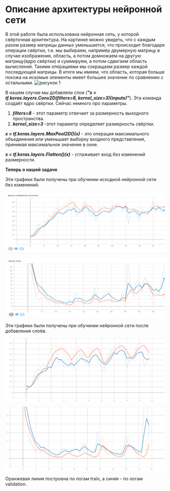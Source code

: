 #  Описание архитектуры нейронной сети #
В этой работе была использована нейронная сеть, у которой свёрточная архитектура. На картинке можно увидеть, что с каждым разом размер матрицы данных уменьшается, что происходит благодаря операции свёртки, т.е. мы выбираем, например двумерную матрицу в случае изображения, область, а потом домножаем на другую матрицу(ядро свёртки) и суммируем, а потом сдвигаем область вычислений. Такими операциями мы сокращаем размер каждой последующей матрицы. В итоге мы имеем, что область, которая больше похожа на искомые элементы имеет большее значение по сравнению с остальными.
![рисунок 1](https://encrypted-tbn0.gstatic.com/images?q=tbn:ANd9GcR0K4iQfVkQq2yavPNWppj0IHEZbsgW8cTmWA&usqp=CAU)

В нашем случае мы добавляли слои (***"x = tf.keras.layers.Conv2D(filters=8, kernel_size=3)(inputs)"***). Эта команда создаёт ядро свёртки. Сейчас немного про параметры.
1. ***filters=8*** - этот параметр отвечает за размерность выходного пространства.
2. ***kernel_size=3*** -этот параметр определяет размерность свёртки.

  ***x = tf.keras.layers.MaxPool2D()(x)*** - это операция максимального объединения или уменьшает выборку входного представления, принимая максимальное значение в окне.

  ***x = tf.keras.layers.Flatten()(x)*** - сглаживает вход без изменений размерности.
  
  **Теперь о нашей задаче**
  
  Эти графики были получены при обучении исходной нейронной сети без изменений.
  
  ![график 1.1](https://github.com/YurchenokMaxim/study/blob/main/%D0%91%D0%B5%D0%B7%D1%8B%D0%BC%D1%8F%D0%BD%D0%BD%D1%8B%D0%B9.png?raw=true)

  ![график 1.2](https://github.com/YurchenokMaxim/study/blob/main/%D0%91%D0%B5%D0%B7%D1%8B%D0%BC%D1%8F%D0%BD%D0%BD%D1%8B%D0%B91.png?raw=true)
  
   Эти графики были получены при обучении нейронной сети после добавления слоёв.
   
  ![график 2.1](https://raw.githubusercontent.com/YurchenokMaxim/study/789e7442057b7a6faffbed202469aa2127f2f195/2epoch_categorical_accuracy.svg)
   
  ![график 2.2](https://raw.githubusercontent.com/YurchenokMaxim/study/789e7442057b7a6faffbed202469aa2127f2f195/2epoch_loss.svg)
  
  Оранжевая линия построена по логам train, а синяя - по логам validation.
